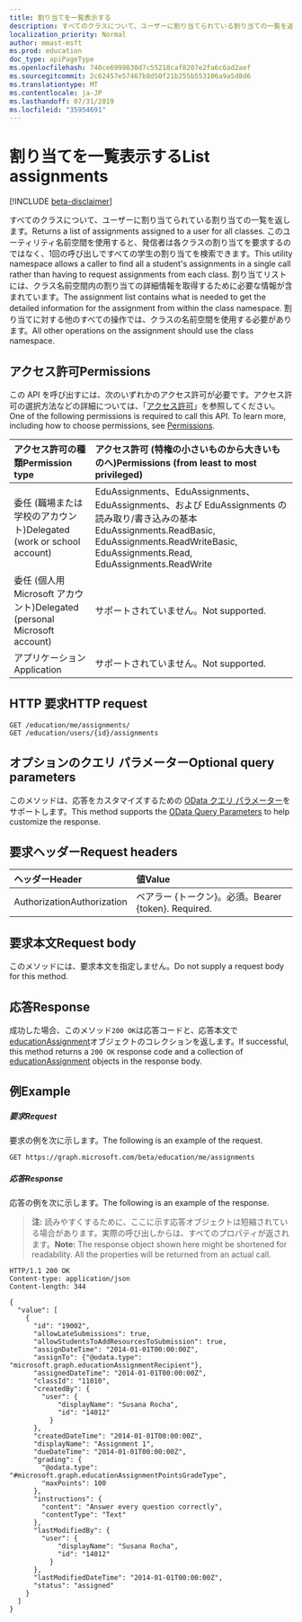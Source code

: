 ```yaml
---
title: 割り当てを一覧表示する
description: すべてのクラスについて、ユーザーに割り当てられている割り当ての一覧を返します。 このユーティリティ名前空間を使用すると、発信者は各クラスの割り当てを要求するのではなく、1回の呼び出しですべての学生の割り当てを検索できます。 割り当てリストには、クラス名前空間内の割り当ての詳細情報を取得するために必要な情報が含まれています。 割り当てに対する他のすべての操作では、クラスの名前空間を使用する必要があります。
localization_priority: Normal
author: mmast-msft
ms.prod: education
doc_type: apiPageType
ms.openlocfilehash: 740ce6999830d7c55218caf8207e2fa6c6ad2aef
ms.sourcegitcommit: 2c62457e57467b8d50f21b255b553106a9a5d8d6
ms.translationtype: MT
ms.contentlocale: ja-JP
ms.lasthandoff: 07/31/2019
ms.locfileid: "35954691"
---
```

# <a name="list-assignments"></a><span data-ttu-id="4367c-106">割り当てを一覧表示する</span><span class="sxs-lookup"><span data-stu-id="4367c-106">List assignments</span></span>

[!INCLUDE [beta-disclaimer](../../includes/beta-disclaimer.md)]

<span data-ttu-id="4367c-107">すべてのクラスについて、ユーザーに割り当てられている割り当ての一覧を返します。</span><span class="sxs-lookup"><span data-stu-id="4367c-107">Returns a list of assignments assigned to a user for all classes.</span></span> <span data-ttu-id="4367c-108">このユーティリティ名前空間を使用すると、発信者は各クラスの割り当てを要求するのではなく、1回の呼び出しですべての学生の割り当てを検索できます。</span><span class="sxs-lookup"><span data-stu-id="4367c-108">This utility namespace allows a caller to find all a student's assignments in a single call rather than having to request assignments from each class.</span></span> <span data-ttu-id="4367c-109">割り当てリストには、クラス名前空間内の割り当ての詳細情報を取得するために必要な情報が含まれています。</span><span class="sxs-lookup"><span data-stu-id="4367c-109">The assignment list contains what is needed to get the detailed information for the assignment from within the class namespace.</span></span> <span data-ttu-id="4367c-110">割り当てに対する他のすべての操作では、クラスの名前空間を使用する必要があります。</span><span class="sxs-lookup"><span data-stu-id="4367c-110">All other operations on the assignment should use the class namespace.</span></span>

## <a name="permissions"></a><span data-ttu-id="4367c-111">アクセス許可</span><span class="sxs-lookup"><span data-stu-id="4367c-111">Permissions</span></span>
<span data-ttu-id="4367c-p103">この API を呼び出すには、次のいずれかのアクセス許可が必要です。アクセス許可の選択方法などの詳細については、「[アクセス許可](/graph/permissions-reference)」を参照してください。</span><span class="sxs-lookup"><span data-stu-id="4367c-p103">One of the following permissions is required to call this API. To learn more, including how to choose permissions, see [Permissions](/graph/permissions-reference).</span></span>

|<span data-ttu-id="4367c-114">アクセス許可の種類</span><span class="sxs-lookup"><span data-stu-id="4367c-114">Permission type</span></span>      | <span data-ttu-id="4367c-115">アクセス許可 (特権の小さいものから大きいものへ)</span><span class="sxs-lookup"><span data-stu-id="4367c-115">Permissions (from least to most privileged)</span></span>              |
|:--------------------|:---------------------------------------------------------|
|<span data-ttu-id="4367c-116">委任 (職場または学校のアカウント)</span><span class="sxs-lookup"><span data-stu-id="4367c-116">Delegated (work or school account)</span></span> | <span data-ttu-id="4367c-117">EduAssignments、EduAssignments、EduAssignments、および EduAssignments の読み取り/書き込みの基本</span><span class="sxs-lookup"><span data-stu-id="4367c-117">EduAssignments.ReadBasic, EduAssignments.ReadWriteBasic, EduAssignments.Read, EduAssignments.ReadWrite</span></span>  |
|<span data-ttu-id="4367c-118">委任 (個人用 Microsoft アカウント)</span><span class="sxs-lookup"><span data-stu-id="4367c-118">Delegated (personal Microsoft account)</span></span> | <span data-ttu-id="4367c-119">サポートされていません。</span><span class="sxs-lookup"><span data-stu-id="4367c-119">Not supported.</span></span>   |
|<span data-ttu-id="4367c-120">アプリケーション</span><span class="sxs-lookup"><span data-stu-id="4367c-120">Application</span></span> | <span data-ttu-id="4367c-121">サポートされていません。</span><span class="sxs-lookup"><span data-stu-id="4367c-121">Not supported.</span></span> | 

## <a name="http-request"></a><span data-ttu-id="4367c-122">HTTP 要求</span><span class="sxs-lookup"><span data-stu-id="4367c-122">HTTP request</span></span>
<!-- { "blockType": "ignored" } -->
```http
GET /education/me/assignments/
GET /education/users/{id}/assignments
```
## <a name="optional-query-parameters"></a><span data-ttu-id="4367c-123">オプションのクエリ パラメーター</span><span class="sxs-lookup"><span data-stu-id="4367c-123">Optional query parameters</span></span>
<span data-ttu-id="4367c-124">このメソッドは、応答をカスタマイズするための [OData クエリ パラメーター](https://developer.microsoft.com/graph/docs/concepts/query_parameters)をサポートします。</span><span class="sxs-lookup"><span data-stu-id="4367c-124">This method supports the [OData Query Parameters](https://developer.microsoft.com/graph/docs/concepts/query_parameters) to help customize the response.</span></span>

## <a name="request-headers"></a><span data-ttu-id="4367c-125">要求ヘッダー</span><span class="sxs-lookup"><span data-stu-id="4367c-125">Request headers</span></span>
| <span data-ttu-id="4367c-126">ヘッダー</span><span class="sxs-lookup"><span data-stu-id="4367c-126">Header</span></span>       | <span data-ttu-id="4367c-127">値</span><span class="sxs-lookup"><span data-stu-id="4367c-127">Value</span></span> |
|:---------------|:--------|
| <span data-ttu-id="4367c-128">Authorization</span><span class="sxs-lookup"><span data-stu-id="4367c-128">Authorization</span></span>  | <span data-ttu-id="4367c-p104">ベアラー {トークン}。必須。</span><span class="sxs-lookup"><span data-stu-id="4367c-p104">Bearer {token}. Required.</span></span>  |

## <a name="request-body"></a><span data-ttu-id="4367c-131">要求本文</span><span class="sxs-lookup"><span data-stu-id="4367c-131">Request body</span></span>
<span data-ttu-id="4367c-132">このメソッドには、要求本文を指定しません。</span><span class="sxs-lookup"><span data-stu-id="4367c-132">Do not supply a request body for this method.</span></span>
## <a name="response"></a><span data-ttu-id="4367c-133">応答</span><span class="sxs-lookup"><span data-stu-id="4367c-133">Response</span></span>
<span data-ttu-id="4367c-134">成功した場合、このメソッド`200 OK`は応答コードと、応答本文で[educationAssignment](../resources/educationassignment.md)オブジェクトのコレクションを返します。</span><span class="sxs-lookup"><span data-stu-id="4367c-134">If successful, this method returns a `200 OK` response code and a collection of [educationAssignment](../resources/educationassignment.md) objects in the response body.</span></span>
## <a name="example"></a><span data-ttu-id="4367c-135">例</span><span class="sxs-lookup"><span data-stu-id="4367c-135">Example</span></span>
##### <a name="request"></a><span data-ttu-id="4367c-136">要求</span><span class="sxs-lookup"><span data-stu-id="4367c-136">Request</span></span>
<span data-ttu-id="4367c-137">要求の例を次に示します。</span><span class="sxs-lookup"><span data-stu-id="4367c-137">The following is an example of the request.</span></span>
<!-- {
  "blockType": "ignored",
  "name": "get_assignments"
}-->
```http 
GET https://graph.microsoft.com/beta/education/me/assignments
```
##### <a name="response"></a><span data-ttu-id="4367c-138">応答</span><span class="sxs-lookup"><span data-stu-id="4367c-138">Response</span></span>
<span data-ttu-id="4367c-139">応答の例を次に示します。</span><span class="sxs-lookup"><span data-stu-id="4367c-139">The following is an example of the response.</span></span> 

><span data-ttu-id="4367c-p105">**注:** 読みやすくするために、ここに示す応答オブジェクトは短縮されている場合があります。実際の呼び出しからは、すべてのプロパティが返されます。</span><span class="sxs-lookup"><span data-stu-id="4367c-p105">**Note:** The response object shown here might be shortened for readability. All the properties will be returned from an actual call.</span></span>

<!-- {
  "blockType": "ignored",
  "truncated": true,
  "@odata.type": "microsoft.graph.educationAssignment",
  "isCollection": true
} -->
```http
HTTP/1.1 200 OK
Content-type: application/json
Content-length: 344

{
  "value": [
    {
      "id": "19002",
      "allowLateSubmissions": true,
      "allowStudentsToAddResourcesToSubmission": true,
      "assignDateTime": "2014-01-01T00:00:00Z",
      "assignTo": {"@odata.type": "microsoft.graph.educationAssignmentRecipient"},
      "assignedDateTime": "2014-01-01T00:00:00Z",
      "classId": "11010",
      "createdBy": {
        "user": {
            "displayName": "Susana Rocha",
            "id": "14012"
          }
      },
      "createdDateTime": "2014-01-01T00:00:00Z",
      "displayName": "Assignment 1",
      "dueDateTime": "2014-01-01T00:00:00Z",
      "grading": {
        "@odata.type": "#microsoft.graph.educationAssignmentPointsGradeType",
        "maxPoints": 100
      },
      "instructions": {
        "content": "Answer every question correctly",
        "contentType": "Text"
      },
      "lastModifiedBy": {
        "user": {
            "displayName": "Susana Rocha",
            "id": "14012"
          }
      },
      "lastModifiedDateTime": "2014-01-01T00:00:00Z",
      "status": "assigned"
    }
  ]
}
```

<!-- uuid: 8fcb5dbc-d5aa-4681-8e31-b001d5168d79
2015-10-25 14:57:30 UTC -->
<!--
{
  "type": "#page.annotation",
  "description": "List assignments",
  "keywords": "",
  "section": "documentation",
  "tocPath": "",
  "suppressions": []
}
-->
